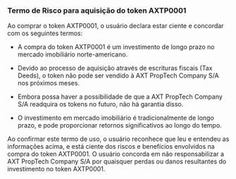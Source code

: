 ### Termo de Risco para aquisição do token AXTP0001

Ao comprar o token AXTP0001, o usuário declara estar ciente e concordar com os seguintes termos:

- A compra do token AXTP0001 é um investimento de longo prazo no mercado imobiliário norte-americano.

- Devido ao processo de aquisição através de escrituras fiscais (Tax Deeds), o token não pode ser vendido à AXT PropTech Company S/A nos próximos meses.

- Embora possa haver a possibilidade de que a AXT PropTech Company S/A readquira os tokens no futuro, não há garantia disso.

- O investimento em mercado imobiliário é tradicionalmente de longo prazo, e pode proporcionar retornos significativos ao longo do tempo.

Ao confirmar este termo de uso, o usuário reconhece que leu e entendeu as informações acima, e está ciente dos riscos e benefícios envolvidos na compra do token AXTP0001. O usuário concorda em não responsabilizar a AXT PropTech Company S/A por quaisquer perdas ou danos resultantes do investimento no token AXTP0001.
